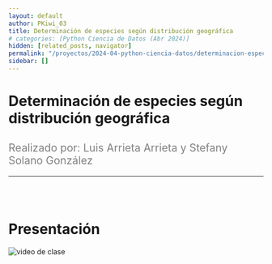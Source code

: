 ```yaml
---
layout: default
author: PKiwi_03
title: Determinación de especies según distribución geográfica
# categories: [Python Ciencia de Datos (Abr 2024)]
hidden: [related_posts, navigator]
permalink: "/proyectos/2024-04-python-ciencia-datos/determinacion-especies-distribucion-geografica.html"
sidebar: []
---
```


# Determinación de especies según distribución geográfica
<h2 style="color: gray; font-weight: normal;">
Realizado por: Luis Arrieta Arrieta y Stefany Solano González
</h2>

---

<br><br>

# Presentación

![video de clase](https://youtu.be/n7e017-4kr4)

<br>
